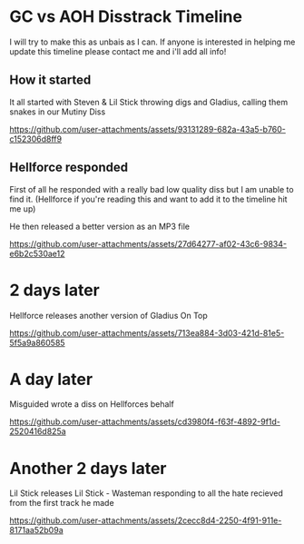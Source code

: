 # GC vs AOH Disstrack Timeline

I will try to make this as unbais as I can.
If anyone is interested in helping me update this timeline please contact me and i'll add all info!

## How it started
It all started with Steven & Lil Stick throwing digs and Gladius, calling them snakes in our Mutiny Diss

https://github.com/user-attachments/assets/93131289-682a-43a5-b760-c152306d8ff9

## Hellforce responded
First of all he responded with a really bad low quality diss but I am unable to find it. (Hellforce if you're reading this and want to add it to the timeline hit me up)

He then released a better version as an MP3 file

https://github.com/user-attachments/assets/27d64277-af02-43c6-9834-e6b2c530ae12

# 2 days later
Hellforce releases another version of Gladius On Top

https://github.com/user-attachments/assets/713ea884-3d03-421d-81e5-5f5a9a860585

# A day later
Misguided wrote a diss on Hellforces behalf

https://github.com/user-attachments/assets/cd3980f4-f63f-4892-9f1d-2520416d825a

# Another 2 days later
Lil Stick releases Lil Stick - Wasteman responding to all the hate recieved from the first track he made 

https://github.com/user-attachments/assets/2cecc8d4-2250-4f91-911e-8171aa52b09a

